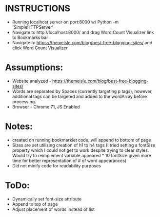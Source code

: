 # INSTRUCTIONS
* Running localhost server on port:8000 w/ Python -m 'SimpleHTTPServer'
* Navigate to http://localhost:8000/ and drag Word Count Visualizer link to Bookmarks bar
* Navigate to https://themeisle.com/blog/best-free-blogging-sites/ and click Word Count Visualizer

# Assumptions:
* Website analyzed - https://themeisle.com/blog/best-free-blogging-sites/
* Words are separated by Spaces (currently targeting p tags), however, additional tags can be targeted and added to the wordArray before processing.
* Browser - Chrome 71, JS Enabled

# Notes:
* <div id="sitePenResultsDiv"> created on running bookmarklet code, will append to bottom of page
* Sizes are set utilizing creation of h1 to h4 tags (I tried setting a fontSize property which I could not get to work despite trying to clear styles. Would try to reimplement variable appeared * 10 fontSize given more time for better representation of # of word appearances)
* Did not minify code for readability purposes

# ToDo: 
* Dynamically set font-size attribute
* Append to top of page
* Adjust placement of words instead of list
